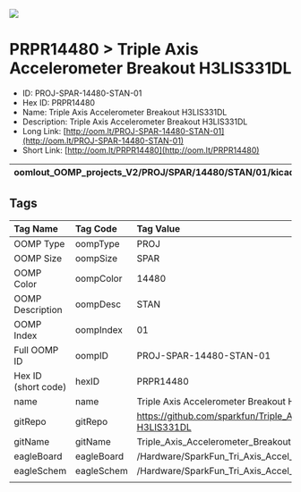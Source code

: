 


  
![][im]
# PRPR14480 > Triple Axis Accelerometer Breakout H3LIS331DL

- ID: PROJ-SPAR-14480-STAN-01
- Hex ID: PRPR14480
- Name: Triple Axis Accelerometer Breakout H3LIS331DL
- Description: Triple Axis Accelerometer Breakout H3LIS331DL
- Long Link: [http://oom.lt/PROJ-SPAR-14480-STAN-01](http://oom.lt/PROJ-SPAR-14480-STAN-01)
- Short Link: [http://oom.lt/PRPR14480](http://oom.lt/PRPR14480)
  

|oomlout_OOMP_projects_V2/PROJ/SPAR/14480/STAN/01/kicadPcb3dFront.png|oomlout_OOMP_projects_V2/PROJ/SPAR/14480/STAN/01/kicadPcb3dBack.png|oomlout_OOMP_projects_V2/PROJ/SPAR/14480/STAN/01/kicadPcb3d.png||
| :---: | :---: | :---: | :---: |

## Tags
  

|Tag Name|Tag Code|Tag Value|
| :--- | :--- | :--- |
|OOMP Type|oompType|PROJ|
|OOMP Size|oompSize|SPAR|
|OOMP Color|oompColor|14480|
|OOMP Description|oompDesc|STAN|
|OOMP Index|oompIndex|01|
|Full OOMP ID|oompID|PROJ-SPAR-14480-STAN-01|
|Hex ID (short code)|hexID|PRPR14480|
|name|name|Triple Axis Accelerometer Breakout H3LIS331DL|
|gitRepo|gitRepo|https://github.com/sparkfun/Triple_Axis_Accelerometer_Breakout-H3LIS331DL|
|gitName|gitName|Triple_Axis_Accelerometer_Breakout-H3LIS331DL|
|eagleBoard|eagleBoard|/Hardware/SparkFun_Tri_Axis_Accel_Breakout-H3LIS331DL.brd|
|eagleSchem|eagleSchem|/Hardware/SparkFun_Tri_Axis_Accel_Breakout-H3LIS331DL.sch|
||||



[im]: PROJ/SPAR/14480/STAN/01/kicadPcb3d_450.png

